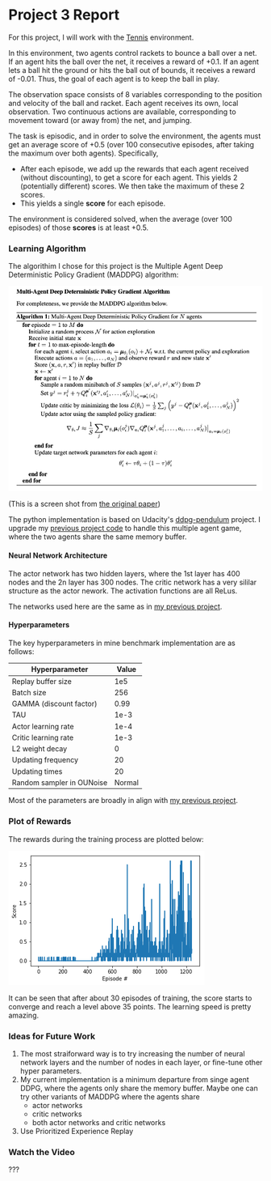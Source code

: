 # Project 3 Report

For this project, I will work with the [Tennis](https://github.com/Unity-Technologies/ml-agents/blob/master/docs/Learning-Environment-Examples.md#tennis) environment.

In this environment, two agents control rackets to bounce a ball over a net. If an agent hits the ball over the net, it receives a reward of +0.1.  If an agent lets a ball hit the ground or hits the ball out of bounds, it receives a reward of -0.01.  Thus, the goal of each agent is to keep the ball in play.

The observation space consists of 8 variables corresponding to the position and velocity of the ball and racket. Each agent receives its own, local observation.  Two continuous actions are available, corresponding to movement toward (or away from) the net, and jumping. 

The task is episodic, and in order to solve the environment, the agents must get an average score of +0.5 (over 100 consecutive episodes, after taking the maximum over both agents). Specifically,

- After each episode, we add up the rewards that each agent received (without discounting), to get a score for each agent. This yields 2 (potentially different) scores. We then take the maximum of these 2 scores.
- This yields a single **score** for each episode.

The environment is considered solved, when the average (over 100 episodes) of those **scores** is at least +0.5.

### Learning Algorithm

The algorithim I chose for this project is the Multiple Agent Deep Deterministic Policy Gradient (MADDPG) algorithm: 

![maddpg](pics/maddpg.png)

(This is a screen shot from [the original paper](https://arxiv.org/pdf/1706.02275.pdf))

The python implementation is based on Udacity's [ddpg-pendulum](https://github.com/udacity/deep-reinforcement-learning/tree/master/ddpg-pendulum) project. I upgrade my [previous project code](https://github.com/luzk-emory/Udacity-Deep-Reinforcement-Learning/tree/master/p2_continuous-control) to handle this multiple agent game, where the two agents share the same memory buffer. 

#### Neural Network Architecture 

The actor network has two hidden layers, where the 1st layer has 400 nodes and the 2n layer has 300 nodes. The critic network has a very sililar structure as the actor nework. The activation functions are all ReLus. 

The networks used here are the same as in [my previous project](https://github.com/luzk-emory/Udacity-Deep-Reinforcement-Learning/tree/master/p2_continuous-control).

#### Hyperparameters 

The key hyperparameters in mine benchmark implementation are as follows:

| Hyperparameter            | Value  |
| ------------------------- | ------ |
| Replay buffer size        | 1e5    |
| Batch size                | 256    |
| GAMMA (discount factor)   | 0.99   |
| TAU                       | 1e-3   |
| Actor learning rate       | 1e-4   |
| Critic learning rate      | 1e-3   |
| L2 weight decay           | 0      |
| Updating frequency        | 20     |
| Updating times            | 20     |
| Random sampler in OUNoise | Normal |

Most of the parameters are broadly in align with [my previous project](https://github.com/luzk-emory/Udacity-Deep-Reinforcement-Learning/tree/master/p2_continuous-control).

### Plot of Rewards

The rewards during the training process are plotted below:

![rewards](pics/rewards.png)

It can be seen that after about 30 episodes of training, the score starts to converge and reach a level above 35 points. The learning speed is pretty amazing. 

### Ideas for Future Work

1. The most straiforward way is to try increasing the number of neural network layers and the number of nodes in each layer, or fine-tune other hyper parameters.
2. My current implementation is a minimum departure from singe agent DDPG, where the agents only share the memory buffer. Maybe one can try other variants of MADDPG where the agents share 
   - actor networks
   - critic networks
   - both actor networks and critic networks
3. Use Prioritized Experience Replay

### Watch the Video

???